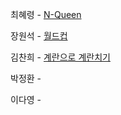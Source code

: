최혜령 - [N-Queen](https://school.programmers.co.kr/learn/courses/30/lessons/12952)

장원석 - [월드컵](https://www.acmicpc.net/problem/6987)

김찬희 - [계란으로 계란치기](https://www.acmicpc.net/problem/16987)

박정환 - 

이다영 - 

